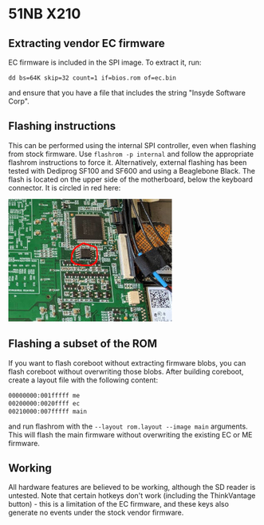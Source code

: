 # 51NB X210

## Extracting vendor EC firmware

EC firmware is included in the SPI image. To extract it, run:

```
dd bs=64K skip=32 count=1 if=bios.rom of=ec.bin
```

and ensure that you have a file that includes the string "Insyde Software Corp".

## Flashing instructions

This can be performed using the internal SPI controller, even when flashing
from stock firmware. Use `flashrom -p internal` and follow the appropriate
flashrom instructions to force it. Alternatively, external flashing has been
tested with Dediprog SF100 and SF600 and using a Beaglebone Black. The flash
is located on the upper side of the motherboard, below the keyboard
connector. It is circled in red here:

![](x210.jpg)

## Flashing a subset of the ROM

If you want to flash coreboot without extracting firmware blobs, you can
flash coreboot without overwriting those blobs. After building coreboot,
create a layout file with the following content:

```
00000000:001fffff me
00200000:0020ffff ec
00210000:007fffff main
```

and run flashrom with the `--layout rom.layout --image main` arguments. This
will flash the main firmware without overwriting the existing EC or ME
firmware.

## Working

All hardware features are believed to be working, although the SD reader is
untested. Note that certain hotkeys don't work (including the ThinkVantage
button) - this is a limitation of the EC firmware, and these keys also
generate no events under the stock vendor firmware.

